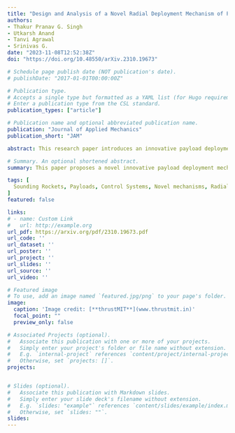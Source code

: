 ```yaml
---
title: "Design and Analysis of a Novel Radial Deployment Mechanism of Payloads in Sounding Rockets"
authors:
- Thakur Pranav G. Singh
- Utkarsh Anand
- Tanvi Agrawal
- Srinivas G.
date: "2023-11-08T12:52:38Z"
doi: "https://doi.org/10.48550/arXiv.2310.19673"

# Schedule page publish date (NOT publication's date).
# publishDate: "2017-01-01T00:00:00Z"

# Publication type.
# Accepts a single type but formatted as a YAML list (for Hugo requirements).
# Enter a publication type from the CSL standard.
publication_types: ["article"]

# Publication name and optional abbreviated publication name.
publication: "Journal of Applied Mechanics"
publication_short: "JAM"

abstract: This research paper introduces an innovative payload deployment mechanism tailored for sounding rockets, addressing a crucial challenge in the field. The problem statement revolves around the need to efficiently and compactly deploy multiple payloads during a single rocket launch. This mechanism, designed to be exceptionally suitable for sounding rockets, features a cylindrical carrier structure equipped with multiple independently operable deployment ports. Powered by a motor, the carrier structure rotates to enable radial ejection of payloads. In this paper, we present the mechanism's design and conduct a comprehensive performance analysis. This analysis encompasses an examination of structural stability, system dynamics, motor torque, and power requirements. Additionally, we develop a simulation model to assess payload deployment behavior under various conditions. Our findings demonstrate the viability and efficiency of this proposed mechanism for deploying multiple payloads within a single sounding rocket launch. Its adaptability to accommodate diverse payload types and sizes enhances its versatility. Moreover, the mechanism's radial deployment capability allows payloads to be released at different altitudes, thereby offering greater flexibility for scientific experiments. In summary, this innovative payload radial deployment mechanism represents a significant advancement in sounding rocket technology and holds promise for a wide array of applications in both scientific and commercial missions.

# Summary. An optional shortened abstract.
summary: This paper proposes a novel innovative payload deployment mechanism for sounding rockets, addressing crucial challenges.

tags: [
  Sounding Rockets, Payloads, Control Systems, Novel mechanisms, Radial Deployment
]
featured: false

links:
# - name: Custom Link
#   url: http://example.org
url_pdf: https://arxiv.org/pdf/2310.19673.pdf
url_code: ''
url_dataset: ''
url_poster: ''
url_project: ''
url_slides: ''
url_source: ''
url_video: ''

# Featured image
# To use, add an image named `featured.jpg/png` to your page's folder. 
image:
  caption: 'Image credit: [**thrustMIT**](www.thrustmit.in)'
  focal_point: ""
  preview_only: false

# Associated Projects (optional).
#   Associate this publication with one or more of your projects.
#   Simply enter your project's folder or file name without extension.
#   E.g. `internal-project` references `content/project/internal-project/index.md`.
#   Otherwise, set `projects: []`.
projects:


# Slides (optional).
#   Associate this publication with Markdown slides.
#   Simply enter your slide deck's filename without extension.
#   E.g. `slides: "example"` references `content/slides/example/index.md`.
#   Otherwise, set `slides: ""`.
slides: 
---
```


<!-- {{% callout note %}}
Create your slides in Markdown - click the *Slides* button to check out the example.
{{% /callout %}} -->

<!-- Add the publication's **full text** or **supplementary notes** here. You can use rich formatting such as including [code, math, and images](https://docs.hugoblox.com/content/writing-markdown-latex/). -->
